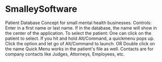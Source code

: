 # SmalleySoftware
Patient Database Concept for small mental health businesses. 
Controls:
Enter in a first name or last name.
If in the database, the name will show in the center of the application.
To select the patient:
One can click on the patient to select. If you hit and hold Alt/Command, a
quickmenu pops up. Click the option and let go of Alt/Command to launch.
OR
Double click on the name
Quick Menu works in the patient's file as well.
Contacts are for company contacts like Judges, Attorneys, Employees, etc.
